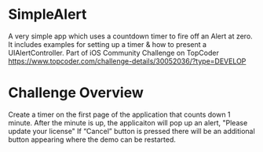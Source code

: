 # SimpleAlert

A very simple app which uses a countdown timer to fire off an Alert at zero. It includes examples for setting up a timer & how to present a UIAlertController.
Part of iOS Community Challenge on TopCoder https://www.topcoder.com/challenge-details/30052036/?type=DEVELOP

# Challenge Overview

Create a timer on the first page of the application that counts down 1 minute. After the minute is up, the applicaiton will pop up an alert, "Please update your license"
If “Cancel” button is pressed there will be an additional button appearing where the demo can be restarted.
